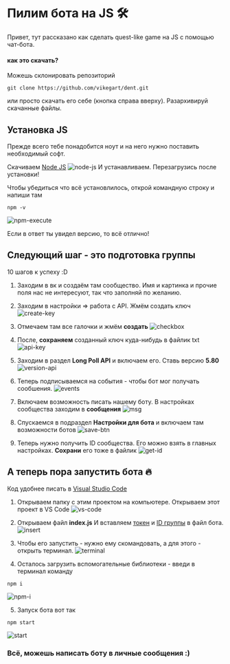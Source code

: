 # Пилим бота на JS 🛠
Привет, тут рассказано как сделать quest-like game на JS с помощью чат-бота.

#### как это скачать?
Можешь склонировать репозиторий 
```
git clone https://github.com/vikegart/dent.git
```

или просто скачать его себе (кнопка справа вверху). Разархивируй скачанные файлы.

## Установка JS
Прежде всего тебе понадобится ноут и на него нужно поставить необходимый софт.

Скачиваем [Node JS](https://nodejs.org/en/)
![node-js](https://pp.userapi.com/c853528/v853528007/45c22/s65geLWzOlc.jpg "та самая кнопка")
И устанавливаем. Перезагрузись после установки!

Чтобы убедиться что всё установлилось, открой командную строку и напиши там 
```
npm -v
```
![npm-execute](https://pp.userapi.com/c852236/v852236721/1244e6/VPVJYUP4IgY.jpg "Версия пакетного менеджера")

Если в ответ ты увидел версию, то всё отлично!


## Следующий шаг - это подготовка группы

10 шагов к успеху :D

1. Заходим в вк и создаём там сообщество. Имя и картинка и прочие поля нас не интересуют, так что заполняй по желанию.

2. Заходим в настройки => работа с API. Жмём создать ключ ![create-key](https://pp.userapi.com/c853528/v853528007/45c43/AC_fNhP01uU.jpg "Да, вот эта кнопка!")

3. Отмечаем там все галочки и жмём **создать** ![checkbox](https://pp.userapi.com/c853528/v853528007/45c4c/1i9EUcWVBcU.jpg "Если нажать не все галочки, то бот не будет работать")

4. <a id="token"></a>После, **сохраняем** созданный ключ куда-нибудь в файлик txt ![api-key](https://pp.userapi.com/c853528/v853528007/45c56/UmxxDpEfONQ.jpg "Береги этот ключ!")

5. Заходим в раздел **Long Poll API** и включаем его. Ставь версию **5.80** ![version-api](https://pp.userapi.com/c852236/v852236721/1244bb/GsDOvdcxRvE.jpg "На самом деле будет работать и с последней версией, но... кто тестировал?)")

6. Теперь подписываемся на события - чтобы бот мог получать сообшения. ![events](https://pp.userapi.com/c852236/v852236721/1244c4/QRA72V6bSZ0.jpg "Да, все галочки обязательны!")

7. Включаем возможность писать нашему боту. В настройках сообщества заходим в **сообщения** ![msg](https://pp.userapi.com/c852236/v852236721/1244cd/hu-HX0wM4IQ.jpg "Нажми кнопку СОХРАНИТЬ")

8. Спускаемся в подраздел **Настройки для бота** и включаем там возможности ботов ![save-btn](https://pp.userapi.com/c852236/v852236721/1244d6/3ultVaAMbh0.jpg "Еще одна кнопка сохранить 😅")

9. <a id="group_id"></a>Теперь нужно получить ID сообщества. Его можно взять в главных настройках. **Сохрани** его тоже в файлик ![get-id](https://pp.userapi.com/c852236/v852236721/1244df/Tfp2i_G8wmc.jpg "Да, его тоже нужно скопировать куда-то")

## А теперь пора запустить бота 🔥
Код удобнее писать в [Visual Studio Code](https://code.visualstudio.com/)

1. Открываем папку с этим проектом на компьютере. Открываем этот проект в VS Code ![vs-code](https://pp.userapi.com/c852236/v852236721/124575/IjgHhD5xLUM.jpg "Web Strom конечно тоже ничего такой :) ")

2. Открываем файл **index.js** И вставляем <a href="#token">токен</a> и <a href="#group_id">ID группы</a> в файл бота. ![insert](https://pp.userapi.com/c852236/v852236721/124562/kK0uIK7TLe0.jpg "Ты же их сохранил, да?")

3. Чтобы его запустить - нужно ему скомандовать, а для этого - открыть терминал. ![terminal](https://pp.userapi.com/c852236/v852236394/129aba/howk49w_xRE.jpg "Да, можно использовать хоткей")

4. Осталось загрузить вспомогательные библиотеки  - введи в терминал команду 
```
npm i
```
 ![npm-i](https://pp.userapi.com/c852236/v852236394/129acb/iYoFEGawe2Y.jpg "Почти как npm install")

5. Запуск бота вот так 
```
npm start
```
![start](https://pp.userapi.com/c852236/v852236394/129ae0/780XPVMXQ0A.jpg "Всё же просто!")

### Всё, можешь написать боту в личные сообщения :)
